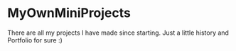 # MyOwnMiniProjects

There are all my projects I have made since starting. Just a little history and Portfolio for sure :)
